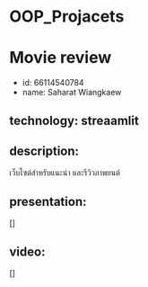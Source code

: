 # OOP_Projacets

# Movie review
* id: 66114540784
* name: Saharat Wiangkaew

## technology: streaamlit

## description:
เว็บไซต์สำหรับแนะนำ และรีวิวภาพยนต์

## presentation:
[]
## video:
[]
